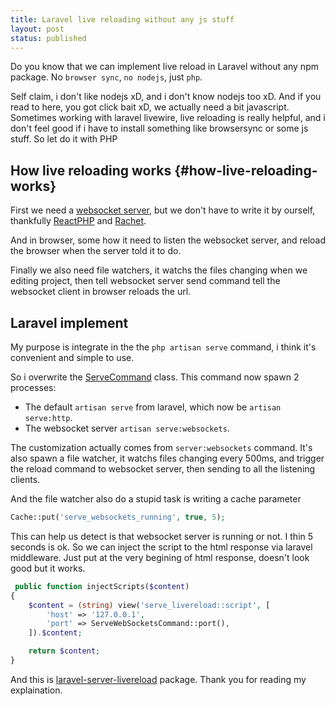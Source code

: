 ```yaml
---
title: Laravel live reloading without any js stuff
layout: post
status: published
---
```


Do you know that we can implement live reload in Laravel without any npm package. No `browser sync`, `no nodejs`, just `php`.

Self claim, i don't like nodejs xD, and i don't know nodejs too xD. And if you read to here, you got click bait xD, we actually need a bit javascript. Sometimes working with laravel livewire, live reloading is really helpful, and i don't feel good if i have to install something like browsersync or some js stuff. So let do it with PHP

## How live reloading works {#how-live-reloading-works}

First we need a [websocket server](https://developer.mozilla.org/en-US/docs/Web/API/WebSockets_API/Writing_WebSocket_servers), but we don't have to write it by ourself, thankfully [ReactPHP](https://reactphp.org/) and [Rachet](http://socketo.me/).

And in browser, some how it need to listen the websocket server, and reload the browser when the server told it to do.

Finally we also need file watchers, it watchs the files changing when we editing project, then tell websocket server send command tell the websocket client in browser reloads the url.

## Laravel implement

My purpose is integrate in the the `php artisan serve` command, i think it's convenient and simple to use.

So i overwrite the [ServeCommand](https://github.com/bangnokia/laravel-serve-livereload/blob/84d9689444652ca8ab687e74b5c7bf65e04696b0/src/Commands/ServeCommand.php) class. This command now spawn 2 processes:

- The default `artisan serve` from laravel, which now be `artisan serve:http`.
- The websocket server `artisan serve:websockets`.

The customization actually comes from `server:websockets` command. It's also spawn a file watcher, it watchs files changing every 500ms, and trigger the reload command to websocket server, then sending to all the listening clients.

And the file watcher also do a stupid task is writing a cache parameter

```php
Cache::put('serve_websockets_running', true, 5);
```

This can help us detect is that websocket server is running or not. I thin 5 seconds is ok. So we can inject the script to the html response via laravel middleware. Just put at the very begining of html response, doesn't look good but it works.

```php
 public function injectScripts($content)
{
    $content = (string) view('serve_livereload::script', [
        'host' => '127.0.0.1',
        'port' => ServeWebSocketsCommand::port(),
    ]).$content;

    return $content;
}
```

And this is [laravel-server-livereload](https://github.com/bangnokia/laravel-serve-livereload) package. Thank you for reading my explaination.

